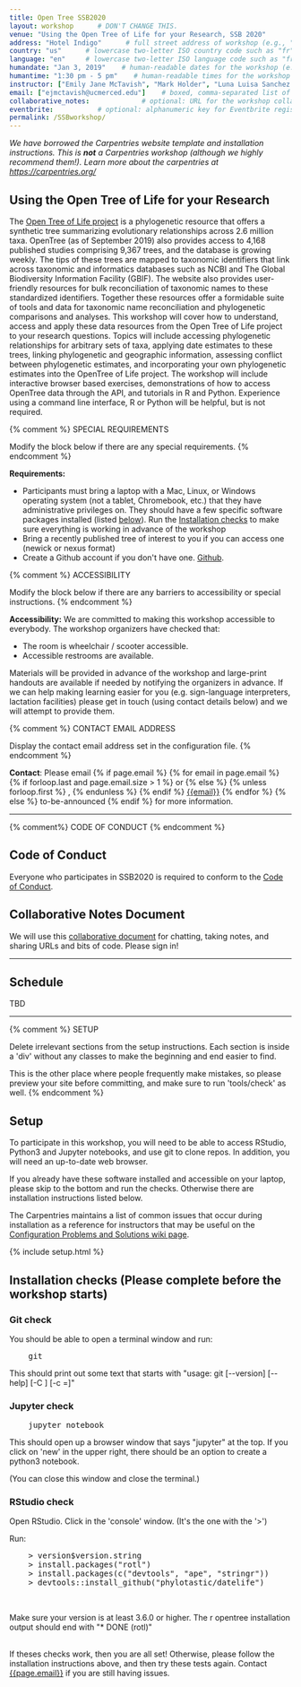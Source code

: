```yaml
---
title: Open Tree SSB2020
layout: workshop      # DON'T CHANGE THIS.
venue: "Using the Open Tree of Life for your Research, SSB 2020"        # brief name of host site without address (e.g., "Euphoric State University")
address: "Hotel Indigo"      # full street address of workshop (e.g., "Room A, 123 Forth Street, Blimingen, Euphoria")
country: "us"      # lowercase two-letter ISO country code such as "fr" (see https://en.wikipedia.org/wiki/ISO_3166-1#Current_codes)
language: "en"     # lowercase two-letter ISO language code such as "fr" (see https://en.wikipedia.org/wiki/List_of_ISO_639-1_codes)
humandate: "Jan 3, 2019"    # human-readable dates for the workshop (e.g., "Feb 17-18, 2020")
humantime: "1:30 pm - 5 pm"    # human-readable times for the workshop (e.g., "9:00 am - 4:30 pm")
instructor: ["Emily Jane McTavish", "Mark Holder", "Luna Luisa Sanchez Reyes"] # boxed, comma-separated list of instructors' names as strings, like ["Kay McNulty", "Betty Jennings", "Betty Snyder"]
email: ["ejmctavish@ucmerced.edu"]    # boxed, comma-separated list of contact email addresses for the host, lead instructor, or whoever else is handling questions, like ["marlyn.wescoff@example.org", "fran.bilas@example.org", "ruth.lichterman@example.org"]
collaborative_notes:             # optional: URL for the workshop collaborative notes, e.g. an Etherpad or Google Docs document (e.g., https://pad.carpentries.org/2015-01-01-euphoria)
eventbrite:           # optional: alphanumeric key for Eventbrite registration, e.g., "1234567890AB" (if Eventbrite is being used)
permalink: /SSBworkshop/
---
```


*We have borrowed the Carpentries website template and installation instructions. This is **not** a Carpentries workshop (although we highly recommend them!). Learn more about the carpentries at https://carpentries.org/*


<h2 id="general">Using the Open Tree of Life for your Research</h2>


The [Open Tree of Life project](http://opentreeoflife.github.io/) is a phylogenetic resource that offers a synthetic tree summarizing evolutionary relationships across 2.6 million taxa. OpenTree (as of September 2019) also provides access to 4,168 published studies comprising 9,367 trees, and the database is growing weekly. The tips of these trees are mapped to taxonomic identifiers that link across taxonomic and informatics databases such as NCBI and The Global Biodiversity Information Facility (GBIF).
The website also provides user-friendly resources for bulk reconciliation of taxonomic names to these standardized identifiers. Together these resources offer a formidable suite of tools and data for taxonomic name reconciliation and phylogenetic comparisons and analyses.
 This workshop will cover how to understand, access and apply these data resources from the Open Tree of Life project to your research questions. Topics will include accessing phylogenetic relationships for arbitrary sets of taxa, applying date estimates to these trees, linking phylogenetic and geographic information, assessing conflict between phylogenetic estimates, and incorporating your own phylogenetic estimates into the OpenTree of Life project.
    The workshop will include interactive browser based exercises, demonstrations of how to access OpenTree data through the API, and tutorials in R and Python. Experience using a command line interface, R or Python will be helpful, but is not required.             


{% comment %}
SPECIAL REQUIREMENTS

Modify the block below if there are any special requirements.
{% endcomment %}
<p id="requirements">
  <strong>Requirements:</strong> 

  <ul>
    <li>Participants must bring a laptop with a
  Mac, Linux, or Windows operating system (not a tablet, Chromebook, etc.) that they have administrative privileges on. They should have a few specific software packages installed (listed <a href="#setup">below</a>). Run the <a href="#Installation checks">Installation checks</a> to make sure everything is working in advance of the workshop </li>
    <li>Bring a recently published tree of interest to you if you can access one (newick or nexus format)</li>
    <li>Create a Github account if you don't have one. <a href="https://github.com/join">Github</a>. </li>  
  </ul>
</p>

{% comment %}
ACCESSIBILITY

Modify the block below if there are any barriers to accessibility or
special instructions.
{% endcomment %}
<p id="accessibility">
  <strong>Accessibility:</strong> We are committed to making this workshop
  accessible to everybody.
  The workshop organizers have checked that:
</p>
<ul>
  <li>The room is wheelchair / scooter accessible.</li>
  <li>Accessible restrooms are available.</li>
</ul>
<p>
  Materials will be provided in advance of the workshop and
  large-print handouts are available if needed by notifying the
  organizers in advance.  If we can help making learning easier for
  you (e.g. sign-language interpreters, lactation facilities) please
  get in touch (using contact details below) and we will
  attempt to provide them.
</p>

{% comment %}
CONTACT EMAIL ADDRESS

Display the contact email address set in the configuration file.
{% endcomment %}
<p id="contact">
  <strong>Contact</strong>:
  Please email
  {% if page.email %}
  {% for email in page.email %}
  {% if forloop.last and page.email.size > 1 %}
  or
  {% else %}
  {% unless forloop.first %}
  ,
  {% endunless %}
  {% endif %}
  <a href='mailto:{{email}}'>{{email}}</a>
  {% endfor %}
  {% else %}
  to-be-announced
  {% endif %}
  for more information.
</p>

<hr/>

{% comment%}
CODE OF CONDUCT
{% endcomment %}
<h2 id="code-of-conduct">Code of Conduct</h2>

<p>
Everyone who participates in SSB2020 is required to conform to the <a href="https://systbiol.github.io/ssb2020/code_of_conduct.html">Code of Conduct</a>.
</p>

<h2 id="notes">Collaborative Notes Document</h2>

<p>
We will use this <a href="https://etherpad.wikimedia.org/p/OpenTreeSSB">collaborative document</a> for chatting, taking notes, and sharing URLs and bits of code. Please sign in!
</p>
<hr/>




<h2 id="schedule">Schedule</h2>

TBD

<hr/>

{% comment %}
SETUP

Delete irrelevant sections from the setup instructions.  Each
section is inside a 'div' without any classes to make the beginning
and end easier to find.

This is the other place where people frequently make mistakes, so
please preview your site before committing, and make sure to run
'tools/check' as well.
{% endcomment %}

<h2 id="setup">Setup</h2>

<p>
  To participate in this workshop,
  you will need to be able to access RStudio, Python3 and Jupyter notebooks, and use git to clone repos.
  In addition, you will need an up-to-date web browser.
  
  If you already have these software installed and accessible on your laptop, please skip to the bottom and run the checks. 
  Otherwise there are installation instructions listed below.
</p>

<p>
  The Carpentries maintains a list of common issues that occur during installation as a reference for instructors
  that may be useful on the
  <a href = "https://github.com/carpentries/workshop-template/wiki/Configuration-Problems-and-Solutions">Configuration Problems and Solutions wiki page</a>.
</p>


{% include setup.html %}

<h2 id="Installation checks">Installation checks (Please complete before the workshop starts)</h2>
<p>


<h3 id="git check">Git check</h3>

You should be able to open a terminal window and run:

<pre>
    git
</pre>

This should print out some text that starts with "usage: git [--version] [--help] [-C <path>] [-c <name>=<value>]"
<h3 id="Jupyter check">Jupyter check</h3>

<pre>
    jupyter notebook
</pre>

This should open up a browser window that says "jupyter" at the top. If you click on 'new' in the upper right, there should be an option to create a python3 notebook.

(You can close this window and close the terminal.)  


<h3 id="RStudio check">RStudio check</h3>

<p>  
  Open RStudio. Click in the 'console' window. (It's the one with the '>')  

 Run:  

 <pre>
    > version$version.string
    > install.packages("rotl")
    > install.packages(c("devtools", "ape", "stringr"))
    > devtools::install_github("phylotastic/datelife")
    
 </pre>

 Make sure your version is at least 3.6.0 or higher.  The r opentree installation output should end with "* DONE (rotl)" 

  <br>
If theses checks work, then you are all set!   
 Otherwise, please follow the installation instructions above, and then try these tests again. Contact <a href='mailto:{{page.email}}'>{{page.email}}</a> if you are still having issues.
</p>
